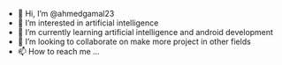 - 👋 Hi, I’m @ahmedgamal23
- 👀 I’m interested in artificial intelligence
- 🌱 I’m currently learning artificial intelligence and android development
- 💞️ I’m looking to collaborate on make more project in other fields
- 📫 How to reach me ...

<!---
ahmedgamal23/ahmedgamal23 is a ✨ special ✨ repository because its `README.md` (this file) appears on your GitHub profile.
You can click the Preview link to take a look at your changes.
--->
